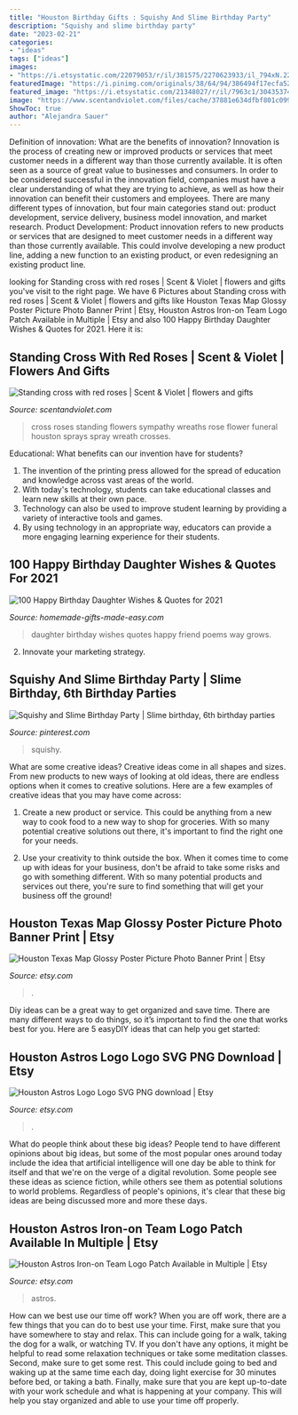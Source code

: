 ```yaml
---
title: "Houston Birthday Gifts : Squishy And Slime Birthday Party"
description: "Squishy and slime birthday party"
date: "2023-02-21"
categories:
- "ideas"
tags: ["ideas"]
images:
- "https://i.etsystatic.com/22079053/r/il/381575/2270623933/il_794xN.2270623933_gc5z.jpg"
featuredImage: "https://i.pinimg.com/originals/38/64/94/386494f17ecfa520b261144feaaf4fa6.jpg"
featured_image: "https://i.etsystatic.com/21348027/r/il/7963c1/3043537418/il_fullxfull.3043537418_sl7i.jpg"
image: "https://www.scentandviolet.com/files/cache/37881e634dfbf801c099aeeffeb8c306_f3855.jpg"
ShowToc: true
author: "Alejandra Sauer"
---
```



Definition of innovation: What are the benefits of innovation?
Innovation is the process of creating new or improved products or services that meet customer needs in a different way than those currently available. It is often seen as a source of great value to businesses and consumers. In order to be considered successful in the innovation field, companies must have a clear understanding of what they are trying to achieve, as well as how their innovation can benefit their customers and employees. There are many different types of innovation, but four main categories stand out: product development, service delivery, business model innovation, and market research. Product Development: Product innovation refers to new products or services that are designed to meet customer needs in a different way than those currently available. This could involve developing a new product line, adding a new function to an existing product, or even redesigning an existing product line.

	

		
looking for Standing cross with red roses | Scent &amp; Violet | flowers and gifts you've visit to the right page. We have 6 Pictures about Standing cross with red roses | Scent &amp; Violet | flowers and gifts like Houston Texas Map Glossy Poster Picture Photo Banner Print | Etsy, Houston Astros Iron-on Team Logo Patch Available in Multiple | Etsy and also 100 Happy Birthday Daughter Wishes &amp; Quotes for 2021. Here it is:
		
    
## Standing Cross With Red Roses | Scent &amp; Violet | Flowers And Gifts

<img loading=lazy src="https://www.scentandviolet.com/files/cache/37881e634dfbf801c099aeeffeb8c306_f3855.jpg" onerror="this.onerror=null;this.src='https://tse3.mm.bing.net/th?id=OIP.LDdCKmIrqa5FY5OEYkcdNgAAAA&amp;pid=15.1';" alt="Standing cross with red roses | Scent &amp; Violet | flowers and gifts">

_Source: scentandviolet.com_

>cross roses standing flowers sympathy wreaths rose flower funeral houston sprays spray wreath crosses. 

	

Educational: What benefits can our invention have for students?
1. The invention of the printing press allowed for the spread of education and knowledge across vast areas of the world.
2. With today's technology, students can take educational classes and learn new skills at their own pace.
3. Technology can also be used to improve student learning by providing a variety of interactive tools and games.
4. By using technology in an appropriate way, educators can provide a more engaging learning experience for their students.

    
## 100 Happy Birthday Daughter Wishes &amp; Quotes For 2021

<img loading=lazy src="https://www.homemade-gifts-made-easy.com/image-files/birthday-wishes-for-daughter-grows-up-to-be-friend-600x900.jpg.pagespeed.ce.ODTGaUmCDP.jpg" onerror="this.onerror=null;this.src='https://tse3.mm.bing.net/th?id=OIP.ODTGaUmCDPUGfMJs0k3K4AHaLH&amp;pid=15.1';" alt="100 Happy Birthday Daughter Wishes &amp; Quotes for 2021">

_Source: homemade-gifts-made-easy.com_

>daughter birthday wishes quotes happy friend poems way grows. 

	

2. Innovate your marketing strategy.

    
## Squishy And Slime Birthday Party | Slime Birthday, 6th Birthday Parties

<img loading=lazy src="https://i.pinimg.com/originals/38/64/94/386494f17ecfa520b261144feaaf4fa6.jpg" onerror="this.onerror=null;this.src='https://tse1.mm.bing.net/th?id=OIP.FLq6u9BKpTEiWoWClYJD5wHaKX&amp;pid=15.1';" alt="Squishy and Slime Birthday Party | Slime birthday, 6th birthday parties">

_Source: pinterest.com_

>squishy. 

	

What are some creative ideas?
Creative ideas come in all shapes and sizes. From new products to new ways of looking at old ideas, there are endless options when it comes to creative solutions. Here are a few examples of creative ideas that you may have come across: 
1. Create a new product or service. This could be anything from a new way to cook food to a new way to shop for groceries. With so many potential creative solutions out there, it's important to find the right one for your needs. 

2. Use your creativity to think outside the box. When it comes time to come up with ideas for your business, don't be afraid to take some risks and go with something different. With so many potential products and services out there, you're sure to find something that will get your business off the ground! 


    
## Houston Texas Map Glossy Poster Picture Photo Banner Print | Etsy

<img loading=lazy src="https://i.etsystatic.com/21348027/r/il/7963c1/3043537418/il_fullxfull.3043537418_sl7i.jpg" onerror="this.onerror=null;this.src='https://tse1.mm.bing.net/th?id=OIP.Fw-ikQmd2THyW-7ZEKKiYgHaFq&amp;pid=15.1';" alt="Houston Texas Map Glossy Poster Picture Photo Banner Print | Etsy">

_Source: etsy.com_

>. 

	

Diy ideas can be a great way to get organized and save time. There are many different ways to do things, so it’s important to find the one that works best for you. Here are 5 easyDIY ideas that can help you get started: 

    
## Houston Astros Logo Logo SVG PNG Download | Etsy

<img loading=lazy src="https://i.etsystatic.com/25529980/r/il/77e7e8/3320305163/il_fullxfull.3320305163_338l.jpg" onerror="this.onerror=null;this.src='https://tse4.mm.bing.net/th?id=OIP.QuteY29Xo-C8cnGE1yeS-gHaFS&amp;pid=15.1';" alt="Houston Astros Logo Logo SVG PNG download | Etsy">

_Source: etsy.com_

>. 

	

What do people think about these big ideas?
People tend to have different opinions about big ideas, but some of the most popular ones around today include the idea that artificial intelligence will one day be able to think for itself and that we're on the verge of a digital revolution. Some people see these ideas as science fiction, while others see them as potential solutions to world problems. Regardless of people's opinions, it's clear that these big ideas are being discussed more and more these days.

    
## Houston Astros Iron-on Team Logo Patch Available In Multiple | Etsy

<img loading=lazy src="https://i.etsystatic.com/22079053/r/il/381575/2270623933/il_794xN.2270623933_gc5z.jpg" onerror="this.onerror=null;this.src='https://tse2.mm.bing.net/th?id=OIP.pSZIn6WWv4wIYPFLto87rwHaJ4&amp;pid=15.1';" alt="Houston Astros Iron-on Team Logo Patch Available in Multiple | Etsy">

_Source: etsy.com_

>astros. 

	

How can we best use our time off work?
When you are off work, there are a few things that you can do to best use your time. First, make sure that you have somewhere to stay and relax. This can include going for a walk, taking the dog for a walk, or watching TV. If you don't have any options, it might be helpful to read some relaxation techniques or take some meditation classes. Second, make sure to get some rest. This could include going to bed and waking up at the same time each day, doing light exercise for 30 minutes before bed, or taking a bath. Finally, make sure that you are kept up-to-date with your work schedule and what is happening at your company. This will help you stay organized and able to use your time off properly.

